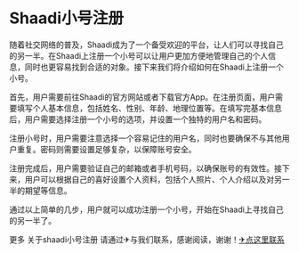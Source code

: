 # Shaadi小号注册

随着社交网络的普及，Shaadi成为了一个备受欢迎的平台，让人们可以寻找自己的另一半。在Shaadi上注册一个小号可以让用户更加方便地管理自己的个人信息，同时也更容易找到合适的对象。接下来我们将介绍如何在Shaadi上注册一个小号。

首先，用户需要前往Shaadi的官方网站或者下载官方App。在注册页面，用户需要填写个人基本信息，包括姓名、性别、年龄、地理位置等。在填写完基本信息后，用户需要选择注册一个小号的选项，并设置一个独特的用户名和密码。

注册小号时，用户需要注意选择一个容易记住的用户名，同时也要确保不与其他用户重复。密码则需要设置足够复杂，以保障账号安全。

注册完成后，用户需要验证自己的邮箱或者手机号码，以确保账号的有效性。接下来，用户可以根据自己的喜好设置个人资料，包括个人照片、个人介绍以及对另一半的期望等信息。

通过以上简单的几步，用户就可以成功注册一个小号，开始在Shaadi上寻找自己的另一半了。

更多 关于shaadi小号注册 请通过✈与我们联系，感谢阅读，谢谢！[✈点这里联系](https://abc.k02.cc)